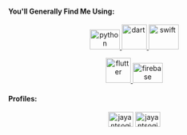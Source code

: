 <h4 align="left">You'll Generally Find Me Using:</h4>
<p align="center" > 
 <a href="https://www.python.org"> <img src="https://www.vectorlogo.zone/logos/python/python-icon.svg" alt="python" width="60" height="40"/> </a>
 <a href="https://dart.dev"> <img src="https://www.vectorlogo.zone/logos/dartlang/dartlang-icon.svg" alt="dart" width="50" height="50"/> </a>
 <a href="https://developer.apple.com/swift/"> <img src="https://www.vectorlogo.zone/logos/swift/swift-vertical.svg" alt="swift" width="60" height="50"/> </a>
</p>
<p align="center"> <a href="https://flutter.dev"> <img src="https://www.vectorlogo.zone/logos/flutterio/flutterio-icon.svg" alt="flutter" width="50" height="50"/> </a><a href="https://firebase.google.com/"> <img src="https://www.vectorlogo.zone/logos/firebase/firebase-icon.svg" alt="firebase" width="60" height="40"/> </a> </p>
<h4 align="left">Profiles:</h4>
<p align="center">
<a href="https://linkedin.com/in/jayantsogikar"><img align="center" src="https://cdn.jsdelivr.net/npm/simple-icons@3.0.1/icons/linkedin.svg" alt="jayantsogikar" height="30" width="50" /></a>
<a href="https://www.leetcode.com/jayantsogikar"><img align="center" src="https://cdn.jsdelivr.net/npm/simple-icons@3.0.1/icons/leetcode.svg" alt="jayantsogikar" height="30" width="50" /></a>
</p>
